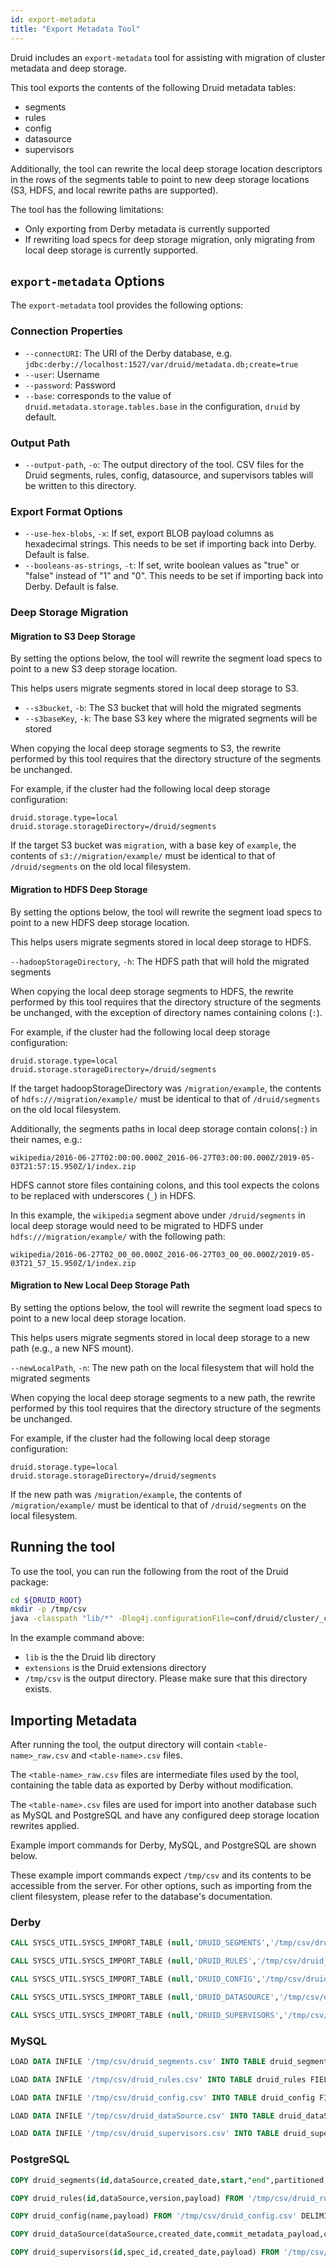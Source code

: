```yaml
---
id: export-metadata
title: "Export Metadata Tool"
---
```


<!--
  ~ Licensed to the Apache Software Foundation (ASF) under one
  ~ or more contributor license agreements.  See the NOTICE file
  ~ distributed with this work for additional information
  ~ regarding copyright ownership.  The ASF licenses this file
  ~ to you under the Apache License, Version 2.0 (the
  ~ "License"); you may not use this file except in compliance
  ~ with the License.  You may obtain a copy of the License at
  ~
  ~   http://www.apache.org/licenses/LICENSE-2.0
  ~
  ~ Unless required by applicable law or agreed to in writing,
  ~ software distributed under the License is distributed on an
  ~ "AS IS" BASIS, WITHOUT WARRANTIES OR CONDITIONS OF ANY
  ~ KIND, either express or implied.  See the License for the
  ~ specific language governing permissions and limitations
  ~ under the License.
  -->


Druid includes an `export-metadata` tool for assisting with migration of cluster metadata and deep storage.

This tool exports the contents of the following Druid metadata tables:

- segments
- rules
- config
- datasource
- supervisors

Additionally, the tool can rewrite the local deep storage location descriptors in the rows of the segments table 
to point to new deep storage locations (S3, HDFS, and local rewrite paths are supported).

The tool has the following limitations:

- Only exporting from Derby metadata is currently supported
- If rewriting load specs for deep storage migration, only migrating from local deep storage is currently supported.

## `export-metadata` Options

The `export-metadata` tool provides the following options:

### Connection Properties

- `--connectURI`: The URI of the Derby database, e.g. `jdbc:derby://localhost:1527/var/druid/metadata.db;create=true`
- `--user`: Username
- `--password`: Password
- `--base`: corresponds to the value of `druid.metadata.storage.tables.base` in the configuration, `druid` by default.

### Output Path

- `--output-path`, `-o`: The output directory of the tool. CSV files for the Druid segments, rules, config, datasource, and supervisors tables will be written to this directory.

### Export Format Options

- `--use-hex-blobs`, `-x`: If set, export BLOB payload columns as hexadecimal strings. This needs to be set if importing back into Derby. Default is false.
- `--booleans-as-strings`, `-t`: If set, write boolean values as "true" or "false" instead of "1" and "0". This needs to be set if importing back into Derby. Default is false.

### Deep Storage Migration

#### Migration to S3 Deep Storage

By setting the options below, the tool will rewrite the segment load specs to point to a new S3 deep storage location.

This helps users migrate segments stored in local deep storage to S3.

- `--s3bucket`, `-b`: The S3 bucket that will hold the migrated segments
- `--s3baseKey`, `-k`: The base S3 key where the migrated segments will be stored

When copying the local deep storage segments to S3, the rewrite performed by this tool requires that the directory structure of the segments be unchanged.

For example, if the cluster had the following local deep storage configuration:

```
druid.storage.type=local
druid.storage.storageDirectory=/druid/segments
```

If the target S3 bucket was `migration`, with a base key of `example`, the contents of `s3://migration/example/` must be identical to that of `/druid/segments` on the old local filesystem.

#### Migration to HDFS Deep Storage

By setting the options below, the tool will rewrite the segment load specs to point to a new HDFS deep storage location.

This helps users migrate segments stored in local deep storage to HDFS.

`--hadoopStorageDirectory`, `-h`: The HDFS path that will hold the migrated segments

When copying the local deep storage segments to HDFS, the rewrite performed by this tool requires that the directory structure of the segments be unchanged, with the exception of directory names containing colons (`:`).

For example, if the cluster had the following local deep storage configuration:

```
druid.storage.type=local
druid.storage.storageDirectory=/druid/segments
```

If the target hadoopStorageDirectory was `/migration/example`, the contents of `hdfs:///migration/example/` must be identical to that of `/druid/segments` on the old local filesystem.

Additionally, the segments paths in local deep storage contain colons(`:`) in their names, e.g.:

`wikipedia/2016-06-27T02:00:00.000Z_2016-06-27T03:00:00.000Z/2019-05-03T21:57:15.950Z/1/index.zip`

HDFS cannot store files containing colons, and this tool expects the colons to be replaced with underscores (`_`) in HDFS.

In this example, the `wikipedia` segment above under `/druid/segments` in local deep storage would need to be migrated to HDFS under `hdfs:///migration/example/` with the following path:

`wikipedia/2016-06-27T02_00_00.000Z_2016-06-27T03_00_00.000Z/2019-05-03T21_57_15.950Z/1/index.zip`

#### Migration to New Local Deep Storage Path

By setting the options below, the tool will rewrite the segment load specs to point to a new local deep storage location.

This helps users migrate segments stored in local deep storage to a new path (e.g., a new NFS mount).

`--newLocalPath`, `-n`: The new path on the local filesystem that will hold the migrated segments

When copying the local deep storage segments to a new path, the rewrite performed by this tool requires that the directory structure of the segments be unchanged.

For example, if the cluster had the following local deep storage configuration:

```
druid.storage.type=local
druid.storage.storageDirectory=/druid/segments
```

If the new path  was `/migration/example`, the contents of `/migration/example/` must be identical to that of `/druid/segments` on the local filesystem.

## Running the tool

To use the tool, you can run the following from the root of the Druid package:

```bash
cd ${DRUID_ROOT}
mkdir -p /tmp/csv
java -classpath "lib/*" -Dlog4j.configurationFile=conf/druid/cluster/_common/log4j2.xml -Ddruid.extensions.directory="extensions" -Ddruid.extensions.loadList=[] org.apache.druid.cli.Main tools export-metadata --connectURI "jdbc:derby://localhost:1527/var/druid/metadata.db;" -o /tmp/csv
```

In the example command above:

- `lib` is the the Druid lib directory
- `extensions` is the Druid extensions directory
- `/tmp/csv` is the output directory. Please make sure that this directory exists.

## Importing Metadata

After running the tool, the output directory will contain `<table-name>_raw.csv` and `<table-name>.csv` files.

The `<table-name>_raw.csv` files are intermediate files used by the tool, containing the table data as exported by Derby without modification.

The `<table-name>.csv` files are used for import into another database such as MySQL and PostgreSQL and have any configured deep storage location rewrites applied.

Example import commands for Derby, MySQL, and PostgreSQL are shown below.

These example import commands expect `/tmp/csv` and its contents to be accessible from the server. For other options, such as importing from the client filesystem, please refer to the database's documentation.

### Derby

```sql
CALL SYSCS_UTIL.SYSCS_IMPORT_TABLE (null,'DRUID_SEGMENTS','/tmp/csv/druid_segments.csv',',','"',null,0);

CALL SYSCS_UTIL.SYSCS_IMPORT_TABLE (null,'DRUID_RULES','/tmp/csv/druid_rules.csv',',','"',null,0);

CALL SYSCS_UTIL.SYSCS_IMPORT_TABLE (null,'DRUID_CONFIG','/tmp/csv/druid_config.csv',',','"',null,0);

CALL SYSCS_UTIL.SYSCS_IMPORT_TABLE (null,'DRUID_DATASOURCE','/tmp/csv/druid_dataSource.csv',',','"',null,0);

CALL SYSCS_UTIL.SYSCS_IMPORT_TABLE (null,'DRUID_SUPERVISORS','/tmp/csv/druid_supervisors.csv',',','"',null,0);
```

### MySQL

```sql
LOAD DATA INFILE '/tmp/csv/druid_segments.csv' INTO TABLE druid_segments FIELDS TERMINATED BY ',' OPTIONALLY ENCLOSED BY '\"' (id,dataSource,created_date,start,end,partitioned,version,used,payload); SHOW WARNINGS;

LOAD DATA INFILE '/tmp/csv/druid_rules.csv' INTO TABLE druid_rules FIELDS TERMINATED BY ',' OPTIONALLY ENCLOSED BY '\"' (id,dataSource,version,payload); SHOW WARNINGS;

LOAD DATA INFILE '/tmp/csv/druid_config.csv' INTO TABLE druid_config FIELDS TERMINATED BY ',' OPTIONALLY ENCLOSED BY '\"' (name,payload); SHOW WARNINGS;

LOAD DATA INFILE '/tmp/csv/druid_dataSource.csv' INTO TABLE druid_dataSource FIELDS TERMINATED BY ',' OPTIONALLY ENCLOSED BY '\"' (dataSource,created_date,commit_metadata_payload,commit_metadata_sha1); SHOW WARNINGS;

LOAD DATA INFILE '/tmp/csv/druid_supervisors.csv' INTO TABLE druid_supervisors FIELDS TERMINATED BY ',' OPTIONALLY ENCLOSED BY '\"' (id,spec_id,created_date,payload); SHOW WARNINGS;
```

### PostgreSQL

```sql
COPY druid_segments(id,dataSource,created_date,start,"end",partitioned,version,used,payload) FROM '/tmp/csv/druid_segments.csv' DELIMITER ',' CSV;

COPY druid_rules(id,dataSource,version,payload) FROM '/tmp/csv/druid_rules.csv' DELIMITER ',' CSV;

COPY druid_config(name,payload) FROM '/tmp/csv/druid_config.csv' DELIMITER ',' CSV;

COPY druid_dataSource(dataSource,created_date,commit_metadata_payload,commit_metadata_sha1) FROM '/tmp/csv/druid_dataSource.csv' DELIMITER ',' CSV;

COPY druid_supervisors(id,spec_id,created_date,payload) FROM '/tmp/csv/druid_supervisors.csv' DELIMITER ',' CSV;
```